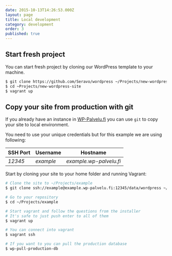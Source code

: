 ```yaml
---
date: 2015-10-13T14:26:53.000Z
layout: page
title: Local development
category: development
order: 3
published: true
---
```



## Start fresh project
You can start fresh project by cloning our WordPress template to your machine.

```bash
$ git clone https://github.com/Seravo/wordpress ~/Projects/new-wordpress-site
$ cd ~Projects/new-wordpress-site
$ vagrant up
```

## Copy your site from production with git

If you already have an instance in [WP-Palvelu.fi](https://wp-palvelu.fi) you can use ```git``` to copy your site to local environment.

You need to use your unique credentials but for this example we are using following:

SSH Port | Username | Hostname
--- | --- | ---
*12345* | *example* | *example.wp-palvelu.fi*

Start by cloning your site to your home folder and running Vagrant:

```bash
# Clone the site to ~/Projects/example
$ git clone ssh://example@example.wp-palvelu.fi:12345/data/wordpress ~/Projects/example --origin production

# Go to your repository
$ cd ~/Projects/example

# Start vagrant and follow the questions from the installer
# It's safe to just push enter to all of them
$ vagrant up

# You can connect into vagrant
$ vagrant ssh

# If you want to you can pull the production database
$ wp-pull-production-db
```
